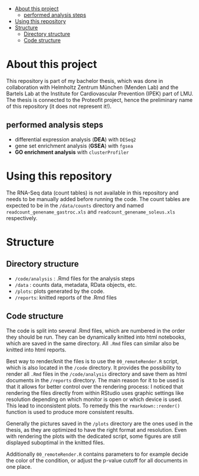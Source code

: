 - [About this project](#about-this-project)
	- [performed analysis steps](#performed-analysis-steps)
- [Using this repository](#using-this-repository)
- [Structure](#structure)
	- [Directory structure](#directory-structure)
	- [Code structure](#code-structure)


# About this project

This repository is part of my bachelor thesis, which was done in collaboration
with Helmholtz Zentrum München (Menden Lab) and the Bartels Lab at the Institute
for Cardiovascular Prevention (IPEK) part of LMU. The thesis is connected to the
Proteofit project, hence the preliminary name of this repository (it does not represent it!).

## performed analysis steps

- differential expression analysis (**DEA**) with `DESeq2`
- gene set enrichment analysis (**GSEA**) with `fgsea`
- **GO enrichment analysis** with `clusterProfiler`





# Using this repository

The RNA-Seq data (count tables) is not available in this repository and needs to be manually added before running the code.
The count tables are expected to be in the `/data/counts` directory and named `readcount_genename_gastroc.xls` and `readcount_genename_soleus.xls` respectively.



# Structure

## Directory structure


- `/code/analysis` : .Rmd files for the analysis steps
- `/data` : counts data, metadata, RData objects, etc.
- `/plots`: plots generated by the code.
- `/reports`: knitted reports of the .Rmd files


## Code structure

The code is split into several .Rmd files, which are numbered in the order they should be run. They can be dynamically knitted into html notebooks, which are saved in the same directory. All `.Rmd` files can similar also be knitted into html reports.

Best way to render/knit the files is to use the `00_remoteRender.R` script, which is also located in the `/code` directory. It provides the possibility to render all `.Rmd` files in the `/code/analysis` directory and save them as html documents in the `/reports` directory. The main reason for it to be used is that it allows for better control over the rendering process: I noticed that rendering the files directly from within RStudio uses graphic settings like resolution depending on which monitor is open or which device is used. 
This lead to inconsistent plots. To remedy this the `rmarkdown::render()` function is used to produce more consistent results.

Generally the pictures saved in the `/plots` directory are the ones used in the thesis, as they are optimized to have the right format and resolution. Even with rendering the plots with the dedicated script, some figures are still displayed suboptimal in the knitted files.

Additionally `00_remoteRender.R` contains parameters to for example decide the color of the condition, or adjust the p-value cutoff for all documents in one place.
